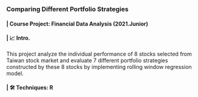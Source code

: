 ### Comparing Different Portfolio Strategies
#### | Course Project: Financial Data Analysis (2021.Junior)
#### | 📈 Intro.
This project analyze the individual performance of 8 stocks selected from Taiwan stock market and evaluate 7 different portfolio strategies constructed by these 8 stocks by implementing rolling window regression model.
#### | 🛠️ Techniques: R
